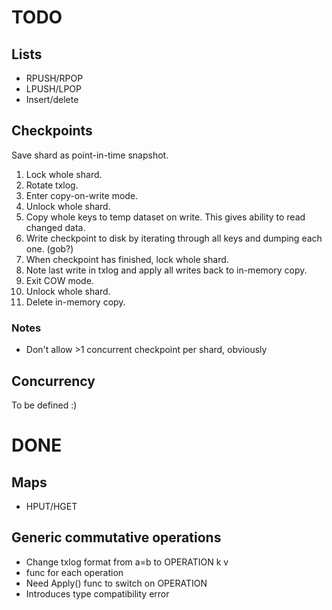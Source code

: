 TODO
====

Lists
-----

 * RPUSH/RPOP
 * LPUSH/LPOP
 * Insert/delete

Checkpoints
-----------

Save shard as point-in-time snapshot.

1. Lock whole shard.
2. Rotate txlog.
3. Enter copy-on-write mode.
4. Unlock whole shard.
5. Copy whole keys to temp dataset on write. This gives ability to read changed data.
6. Write checkpoint to disk by iterating through all keys and dumping each one. (gob?)
7. When checkpoint has finished, lock whole shard.
8. Note last write in txlog and apply all writes back to in-memory copy.
9. Exit COW mode.
10. Unlock whole shard.
11. Delete in-memory copy.


### Notes

 * Don't allow >1 concurrent checkpoint per shard, obviously

Concurrency
-----------

To be defined :)

DONE
====

Maps
----

 * HPUT/HGET

Generic commutative operations
------------------------------

 * Change txlog format from a=b to OPERATION k v
 * func for each operation
 * Need Apply() func to switch on OPERATION
 * Introduces type compatibility error
